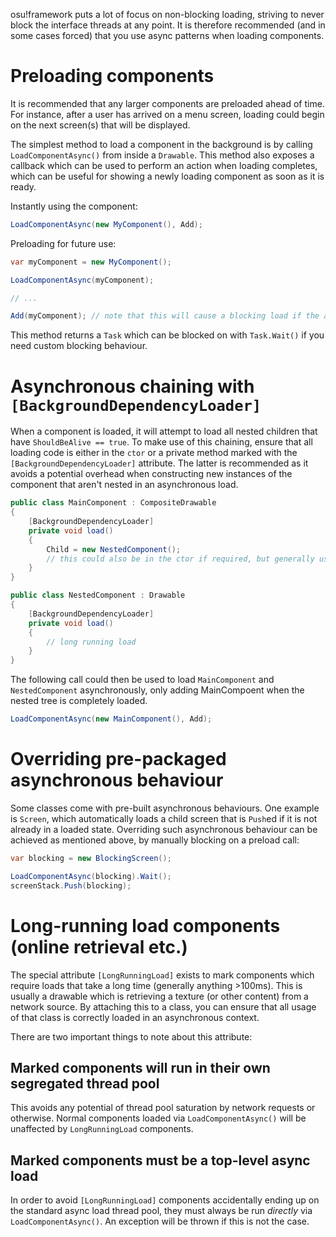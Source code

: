 osu!framework puts a lot of focus on non-blocking loading, striving to never block the interface threads at any point. It is therefore recommended (and in some cases forced) that you use async patterns when loading components.

# Preloading components

It is recommended that any larger components are preloaded ahead of time. For instance, after a user has arrived on a menu screen, loading could begin on the next screen(s) that will be displayed.

The simplest method to load a component in the background is by calling `LoadComponentAsync()` from inside a `Drawable`. This method also exposes a callback which can be used to perform an action when loading completes, which can be useful for showing a newly loading component as soon as it is ready.

Instantly using the component:

```csharp
LoadComponentAsync(new MyComponent(), Add);
```

Preloading for future use:

```csharp
var myComponent = new MyComponent();

LoadComponentAsync(myComponent);

// ...

Add(myComponent); // note that this will cause a blocking load if the async load has not yet completed.
```

This method returns a `Task` which can be blocked on with `Task.Wait()` if you need custom blocking behaviour.

# Asynchronous chaining with `[BackgroundDependencyLoader]`

When a component is loaded, it will attempt to load all nested children that have `ShouldBeAlive == true`. To make use of this chaining, ensure that all loading code is either in the `ctor` or a private method marked with the `[BackgroundDependencyLoader]` attribute. The latter is recommended as it avoids a potential overhead when constructing new instances of the component that aren't nested in an asynchronous load.

```csharp
public class MainComponent : CompositeDrawable
{
    [BackgroundDependencyLoader]
    private void load()
    {
        Child = new NestedComponent();
        // this could also be in the ctor if required, but generally use BDL wherever possible for maximum efficiency.
    }
}

public class NestedComponent : Drawable
{
    [BackgroundDependencyLoader]
    private void load()
    {
        // long running load
    }
}
```

The following call could then be used to load `MainComponent` and `NestedComponent` asynchronously, only adding MainCompoent when the nested tree is completely loaded.

```csharp
LoadComponentAsync(new MainComponent(), Add);
```

# Overriding pre-packaged asynchronous behaviour

Some classes come with pre-built asynchronous behaviours. One example is `Screen`, which automatically loads a child screen that is `Push`ed if it is not already in a loaded state. Overriding such asynchronous behaviour can be achieved as mentioned above, by manually blocking on a preload call:

```csharp
var blocking = new BlockingScreen();

LoadComponentAsync(blocking).Wait();
screenStack.Push(blocking);
```

# Long-running load components (online retrieval etc.)

The special attribute `[LongRunningLoad]` exists to mark components which require loads that take a long time (generally anything >100ms). This is usually a drawable which is retrieving a texture (or other content) from a network source. By attaching this to a class, you can ensure that all usage of that class is correctly loaded in an asynchronous context.

There are two important things to note about this attribute:

## Marked components will run in their own segregated thread pool

This avoids any potential of thread pool saturation by network requests or otherwise. Normal components loaded via `LoadComponentAsync()` will be unaffected by `LongRunningLoad` components.

## Marked components must be a top-level async load

In order to avoid `[LongRunningLoad]` components accidentally ending up on the standard async load thread pool, they must always be run *directly* via `LoadComponentAsync()`. An exception will be thrown if this is not the case.